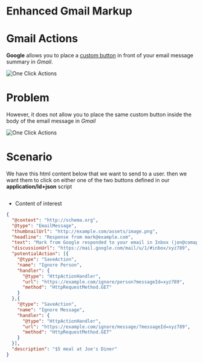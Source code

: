 # Enhanced Gmail Markup

# Gmail Actions

**Google** allows you to place a [custom button](https://developers.google.com/gmail/markup/reference/one-click-action) in front of your email message summary in *Gmail*.

![One Click Actions](https://developers.google.com/gmail/markup/images/actions-one-click-action.png)

# Problem

However, it does not allow you to place the same custom button inside the body of the email message in *Gmail*

![One Click Actions](https://developers.google.com/gmail/markup/images/actions-one-click-action.png)

# Scenario

We have this html content below that we want to send to a user. then we want them to click on either one of the two buttons defined in our **application/ld+json** script
```html
```

* Content of interest
```json
{
  "@context": "http://schema.org",
  "@type": "EmailMessage",
  "thumbnailUrl": "http://example.com/assets/image.png",
  "headline": "Response from mark@example.com",
  "text": "Mark from Google responded to your email in Inbox (jon@comapny.com)",
  "discussionUrl": "https://mail.google.com/mail/u/1/#inbox/xyz789",
  "potentialAction": [{
    "@type": "SaveAction",
    "name": "Ignore Person",
    "handler": {
      "@type": "HttpActionHandler",
      "url": "https://example.com/ignore/person?messageId=xyz789",
      "method": "HttpRequestMethod.GET"
    }
  },{
    "@type": "SaveAction",
    "name": "Ignore Message",
    "handler": {
      "@type": "HttpActionHandler",
      "url": "https://example.com/ignore/message/?messageId=xyz789",
      "method": "HttpRequestMethod.GET"
    }
  }],
  "description": "$5 meal at Joe's Diner"
}
```



